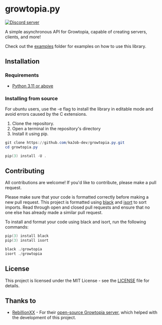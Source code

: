 # growtopia.py

[![Discord server](https://discord.com/api/guilds/1009905646897999913/embed.png)](https://discord.gg/3RYSVwBCQC)

A simple asynchronous API for Growtopia, capable of creating servers, clients, and more!

Check out the [examples](examples) folder for examples on how to use this library.

## Installation

### Requirements

- [Python 3.11 or above](https://www.python.org/downloads/)

### Installing from source

For ubuntu users, use the -e flag to install the library in editable mode and avoid errors caused by the C extensions.

1. Clone the repository.
2. Open a terminal in the repository's directory
3. Install it using pip.

```powershell
git clone https://github.com/kaJob-dev/growtopia.py.git
cd growtopia.py

pip(3) install -U .
```

## Contributing

All contributions are welcome! If you'd like to contribute, please make a pull request.

Please make sure that your code is formatted correctly before making a new pull request. This project is formatted using [black](https://black.readthedocs.io/en/stable/) and [isort](https://pycqa.github.io/isort/) to sort imports. Read through open and closed pull requests and ensure that no one else has already made a similar pull request.

To install and format your code using black and isort, run the following commands:

```powershell
pip(3) install black
pip(3) install isort
```

```powershell
black ./growtopia
isort ./growtopia
```

## License

This project is licensed under the MIT License - see the [LICENSE](LICENSE) file for details.

## Thanks to

- [RebillionXX](https://github.com/RebillionXX) - For their [open-source Growtopia server](https://github.com/RebillionXX/GrowtopiaServer), which helped with the development of this project.
